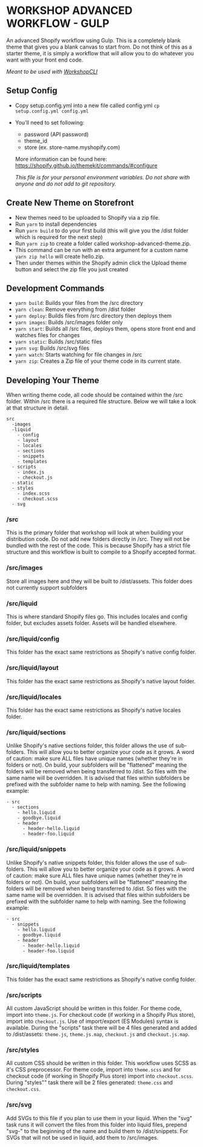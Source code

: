 # WORKSHOP ADVANCED WORKFLOW - GULP

An advanced Shopify workflow using Gulp. This is a completely blank theme that gives you a blank canvas to start from. Do not think of this as a starter theme, it is simply a workflow that will allow you to do whatever you want with your front end code.

*Meant to be used with [WorkshopCLI](https://github.com/WorkshopCLI/workshop-cli)*

## Setup Config

- Copy setup.config.yml into a new file called config.yml `cp setup.config.yml config.yml`
- You'll need to set following:
  - password (API password)
  - theme_id
  - store (ex. store-name.myshopify.com)

  More information can be found here: https://shopify.github.io/themekit/commands/#configure

  *This file is for your personal environment variables. Do not share with anyone and do not add to git repository.*

## Create New Theme on Storefront

- New themes need to be uploaded to Shopify via a zip file.
- Run `yarn` to install dependencies
- Run `yarn build` to do your first build (this will give you the /dist folder which is required for the next step)
- Run `yarn zip` to create a folder called workshop-advanced-theme.zip.
- This command can be run with an extra argument for a custom name `yarn zip hello` will create hello.zip.
- Then under themes within the Shopify admin click the Upload theme button and select the zip file you just created

## Development Commands

- `yarn build`: Builds your files from the /src directory
- `yarn clean`: Remove everything from /dist folder
- `yarn deploy`: Builds files from /src directory then deploys them
- `yarn images`: Builds /src/images folder only
- `yarn start`: Builds all /src files, deploys them, opens store front end and watches files for changes
- `yarn static`: Builds /src/static files
- `yarn svg`: Builds /src/svg files
- `yarn watch`: Starts watching for file changes in /src
- `yarn zip`: Creates a Zip file of your theme code in its current state.

## Developing Your Theme

When writing theme code, all code should be contained within the /src folder. Within /src there is a required file structure. Below we will take a look at that structure in detail.

```
src
  -images
  -liquid
    - config
    - layout
    - locales
    - sections
    - snippets
    - templates
  - scripts
    - index.js
    - checkout.js
  - static
  - styles
    - index.scss
    - checkout.scss
  - svg
```

### /src

This is the primary folder that workshop will look at when building your distribution code. Do not add new folders directly in /src. They will not be bundled with the rest of the code. This is because Shopify has a strict file structure and this workflow is built to compile to a Shopify accepted format.

### /src/images

Store all images here and they will be built to /dist/assets. This folder does not currently support subfolders

### /src/liquid

This is where standard Shopify files go. This includes locales and config folder, but excludes assets folder. Assets will be handled elsewhere.

### /src/liquid/config

This folder has the exact same restrictions as Shopify's native config folder.

### /src/liquid/layout

This folder has the exact same restrictions as Shopify's native layout folder.

### /src/liquid/locales

This folder has the exact same restrictions as Shopify's native locales folder.


### /src/liquid/sections

Unlike Shopify's native sections folder, this folder allows the use of sub-folders. This will allow you to better organize your code as it grows. A word of caution: make sure ALL files have unique names (whether they're in folders or not). On build, your subfolders will be "flattened" meaning the folders will be removed when being transferred to /dist. So files with the same name will be overridden. It is advised that files within subfolders be prefixed with the subfolder name to help with naming. See the following example:

```
- src
  - sections
    - hello.liquid
    - goodbye.liquid
    - header
      - header-hello.liquid
      - header-foo.liquid
```

### /src/liquid/snippets

Unlike Shopify's native snippets folder, this folder allows the use of sub-folders. This will allow you to better organize your code as it grows. A word of caution: make sure ALL files have unique names (whether they're in folders or not). On build, your subfolders will be "flattened" meaning the folders will be removed when being transferred to /dist. So files with the same name will be overridden. It is advised that files within subfolders be prefixed with the subfolder name to help with naming. See the following example:

```
- src
  - snippets
    - hello.liquid
    - goodbye.liquid
    - header
      - header-hello.liquid
      - header-foo.liquid
```

### /src/liquid/templates

This folder has the exact same restrictions as Shopify's native config folder.

### /src/scripts

All custom JavaScript should be written in this folder. For theme code, import into `theme.js`. For checkout code (if working in a Shopify Plus store), import into `checkout.js`. Use of import/export (ES Modules) syntax is available. During the "scripts" task there will be 4 files generated and added to /dist/assets: `theme.js`, `theme.js.map`, `checkout.js` and `checkout.js.map`.

### /src/styles

All custom CSS should be written in this folder. This workflow uses SCSS as it's CSS preprocessor. For theme code, import into `theme.scss` and for checkout code (if working in Shopify Plus store) import into `checkout.scss`. During "styles"" task there will be 2 files generated: `theme.css` and `checkout.css`.

### /src/svg

Add SVGs to this file if you plan to use them in your liquid. When the "svg" task runs it will convert the files from this folder into liquid files, prepend "svg-" to the beginning of the name and build them to /dist/snippets. For SVGs that will not be used in liquid, add them to /src/images.
